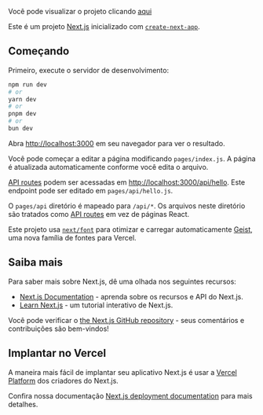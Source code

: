 <p>Você pode visualizar o projeto clicando <a href="https://oticas-vida-tau.vercel.app/">aqui</a></p>

Este é um projeto [Next.js](https://nextjs.org) inicializado com [`create-next-app`](https://nextjs.org/docs/pages/api-reference/create-next-app).

## Começando

Primeiro, execute o servidor de desenvolvimento:

```bash
npm run dev
# or
yarn dev
# or
pnpm dev
# or
bun dev
```

Abra [http://localhost:3000](http://localhost:3000) em seu navegador para ver o resultado.

Você pode começar a editar a página modificando `pages/index.js`. A página é atualizada automaticamente conforme você edita o arquivo.

[API routes](https://nextjs.org/docs/pages/building-your-application/routing/api-routes) podem ser acessadas em [http://localhost:3000/api/hello](http://localhost:3000/api/hello). Este endpoint pode ser editado em `pages/api/hello.js`.

O `pages/api` diretório é mapeado para `/api/*`. Os arquivos neste diretório são tratados como [API routes](https://nextjs.org/docs/pages/building-your-application/routing/api-routes) em vez de páginas React.

Este projeto usa [`next/font`](https://nextjs.org/docs/pages/building-your-application/optimizing/fonts) para otimizar e carregar automaticamente [Geist](https://vercel.com/font), uma nova família de fontes para Vercel.

## Saiba mais

Para saber mais sobre Next.js, dê uma olhada nos seguintes recursos:

- [Next.js Documentation](https://nextjs.org/docs) - aprenda sobre os recursos e API do Next.js.
- [Learn Next.js](https://nextjs.org/learn-pages-router) - um tutorial interativo de Next.js.

Você pode verificar o [the Next.js GitHub repository](https://github.com/vercel/next.js) - seus comentários e contribuições são bem-vindos!

## Implantar no Vercel

A maneira mais fácil de implantar seu aplicativo Next.js é usar a [Vercel Platform](https://vercel.com/new?utm_medium=default-template&filter=next.js&utm_source=create-next-app&utm_campaign=create-next-app-readme) dos criadores do Next.js.

Confira nossa documentação [Next.js deployment documentation](https://nextjs.org/docs/pages/building-your-application/deploying) para mais detalhes.
